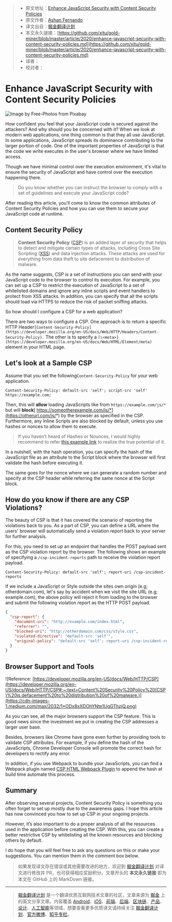 > * 原文地址：[Enhance JavaScript Security with Content Security Policies](https://blog.bitsrc.io/enhance-javascript-security-with-content-security-policies-5847e5def227)
> * 原文作者：[Ashan Fernando](https://medium.com/@ashan.fernando)
> * 译文出自：[掘金翻译计划](https://github.com/xitu/gold-miner)
> * 本文永久链接：[https://github.com/xitu/gold-miner/blob/master/article/2020/enhance-javascript-security-with-content-security-policies.md](https://github.com/xitu/gold-miner/blob/master/article/2020/enhance-javascript-security-with-content-security-policies.md)
> * 译者：
> * 校对者：

# Enhance JavaScript Security with Content Security Policies

![Image by [Free-Photos](https://pixabay.com/photos/?utm_source=link-attribution&utm_medium=referral&utm_campaign=image&utm_content=690286) from [Pixabay](https://pixabay.com/?utm_source=link-attribution&utm_medium=referral&utm_campaign=image&utm_content=690286)](https://cdn-images-1.medium.com/max/3840/1*s3SfHFu0tszfPURFr9mOFQ.jpeg)

How confident you feel that your JavaScript code is secured against the attackers? And why should you be concerned with it? When we look at modern web applications, one thing common is that they all use JavaScript. In some applications, JavaScript spreads its dominance contributing to the larger portion of code. One of the important properties of JavaScript is that the code we write executes in the user's browser where we have limited access.

Though we have minimal control over the execution environment, it's vital to ensure the security of JavaScript and have control over the execution happening there.

> Do you know whether you can instruct the browser to comply with a set of guidelines and execute your JavaScript code?

After reading this article, you’ll come to know the common attributes of Content Security Policies and how you can use them to secure your JavaScript code at runtime.

## Content Security Policy

> **Content Security Policy** ([CSP](https://developer.mozilla.org/en-US/docs/Glossary/CSP)) is an added layer of security that helps to detect and mitigate certain types of attacks, including Cross Site Scripting ([XSS](https://developer.mozilla.org/en-US/docs/Glossary/XSS)) and data injection attacks. These attacks are used for everything from data theft to site defacement to distribution of malware.

As the name suggests, CSP is a set of instructions you can send with your JavaScript code to the browser to control its execution. For example, you can set up a CSP to restrict the execution of JavaScript to a set of whitelisted domains and ignore any inline scripts and event handlers to protect from XSS attacks. In addition, you can specify that all the scripts should load via HTTPS to reduce the risk of packet sniffing attacks.

So how should I configure a CSP for a web application?

There are two ways to configure a CSP. One approach is to return a specific HTTP Header`[Content-Security-Policy](https://developer.mozilla.org/en-US/docs/Web/HTTP/Headers/Content-Security-Policy).` The other is to specify a `[\<meta>](https://developer.mozilla.org/en-US/docs/Web/HTML/Element/meta)` element in your HTML page.

## Let's look at a Sample CSP

Assume that you set the following`Content-Security-Policy` for your web application.

```
Content-Security-Policy: default-src 'self'; script-src 'self' https://example.com;
```

Then, this will **allow** loading JavaScripts like from `https://example.com/js/*` but will **block**[ https://someotherexample.com/js/*](https://otherurl.com/js/*) by the browser as specified in the CSP. Furthermore, any Inline Scripts are also blocked by default, unless you use hashes or nonces to allow them to execute.

> If you haven’t heard of Hashes or Nounces, I would highly recommend to refer [this example link](https://content-security-policy.com/examples/allow-inline-script/) to realize the true potential of it.

In a nutshell, with the hash operation, you can specify the hash of the JavaScript file as an attribute to the Script block where the browser will first validate the hash before executing it.

The same goes for the nonce where we can generate a random number and specify at the CSP header while referring the same nonce at the Script block.

## How do you know if there are any CSP Violations?

The beauty of CSP is that it has covered the scenario of reporting the violations back to you. As a part of CSP, you can define a URL where the users' browser will automatically send a violation report back to your server for further analysis.

For this, you need to set up an endpoint that handles the POST payload sent as the CSP violation report by the browser. The following shows an example of specifying a `/csp-incident-reports` path to receive the violation report payload.

```
Content-Security-Policy: default-src 'self'; report-uri /csp-incident-reports
```

If we include a JavaScript or Style outside the sites own origin (e.g; otherdomain.com), let's say by accident when we visit the site URL (e.g; example.com), the above policy will reject it from loading to the browser and submit the following violation report as the HTTP POST payload.

```json
{
  "csp-report": {
    "document-uri": "http://example.com/index.html",
    "referrer": "",
    "blocked-uri": "http://otherdomain.com/css/style.css",
    "violated-directive": "default-src 'self'",
    "original-policy": "default-src 'self'; report-uri /csp-incident-reports"
  }
}
```

## Browser Support and Tools

![Reference: [https://developer.mozilla.org/en-US/docs/Web/HTTP/CSP](https://developer.mozilla.org/en-US/docs/Web/HTTP/CSP#:~:text=Content%20Security%20Policy%20(CSP)%20is,defacement%20to%20distribution%20of%20malware.)](https://cdn-images-1.medium.com/max/2032/1*ODx8xXDOhYNte1UgGThzjQ.png)

As you can see, all the major browsers support the CSP feature. This is good news since the investment we put in creating the CSP addresses a larger user base.

Besides, browsers like Chrome have gone even further by providing tools to validate CSP attributes. For example, if you define the hash of the JavaScripts, Chrome Developer Console will promote the correct hash for developers to rectify any error.

In addition, if you use Webpack to bundle your JavaScripts, you can find a Webpack plugin named [CSP HTML Webpack Plugin](https://www.npmjs.com/package/csp-html-webpack-plugin) to append the hash at build time automate this process.

## Summary

After observing several projects, Content Security Policy is something you often forget to set up mostly due to the awareness gaps. I hope this article has now convinced you how to set up CSP in your ongoing projects.

However, it’s also important to do a proper analysis of all the resources used in the application before creating the CSP. With this, you can create a better restrictive CSP by whitelisting all the known resources and blocking others by default.

I do hope that you will feel free to ask any questions on this or make your suggestions. You can mention them in the comment box below.

> 如果发现译文存在错误或其他需要改进的地方，欢迎到 [掘金翻译计划](https://github.com/xitu/gold-miner) 对译文进行修改并 PR，也可获得相应奖励积分。文章开头的 **本文永久链接** 即为本文在 GitHub 上的 MarkDown 链接。

---

> [掘金翻译计划](https://github.com/xitu/gold-miner) 是一个翻译优质互联网技术文章的社区，文章来源为 [掘金](https://juejin.im) 上的英文分享文章。内容覆盖 [Android](https://github.com/xitu/gold-miner#android)、[iOS](https://github.com/xitu/gold-miner#ios)、[前端](https://github.com/xitu/gold-miner#前端)、[后端](https://github.com/xitu/gold-miner#后端)、[区块链](https://github.com/xitu/gold-miner#区块链)、[产品](https://github.com/xitu/gold-miner#产品)、[设计](https://github.com/xitu/gold-miner#设计)、[人工智能](https://github.com/xitu/gold-miner#人工智能)等领域，想要查看更多优质译文请持续关注 [掘金翻译计划](https://github.com/xitu/gold-miner)、[官方微博](http://weibo.com/juejinfanyi)、[知乎专栏](https://zhuanlan.zhihu.com/juejinfanyi)。
